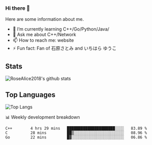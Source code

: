 ### Hi there 👋


<!-- **RoseAlice2018/RoseAlice2018** is a ✨ _special_ ✨ repository because its `README.md` (this file) appears on your GitHub profile. -->

Here are some information about me.

- 🌱 I’m currently learning C++/Go/Python/Java/
- 💬 Ask me about C++/Network
- 📫 How to reach me: website
- ⚡ Fun fact: Fan of 石原さとみ and いちはら ゆうこ


## Stats
![RoseAlice2018's github stats](https://github-readme-stats.vercel.app/api?username=RoseAlice2018&theme=tokyonight)

## Top Languages
![Top Langs](https://github-readme-stats.vercel.app/api/top-langs/?username=RoseAlice2018&layout=compact&theme=tokyonight)

📊 Weekly development breakdown
<!--START_SECTION:waka-->
```text
C++        4 hrs 29 mins   █████████████████████░░░░   83.89 % 
C          28 mins         ██▒░░░░░░░░░░░░░░░░░░░░░░   08.96 % 
Go         22 mins         █▓░░░░░░░░░░░░░░░░░░░░░░░   06.86 % 
```
<!--END_SECTION:waka-->
